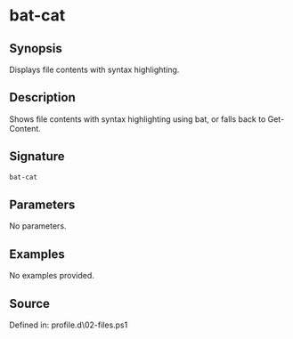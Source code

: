 # bat-cat

## Synopsis

Displays file contents with syntax highlighting.

## Description

Shows file contents with syntax highlighting using bat, or falls back to Get-Content.

## Signature

```powershell
bat-cat
```

## Parameters

No parameters.

## Examples

No examples provided.

## Source

Defined in: profile.d\02-files.ps1

